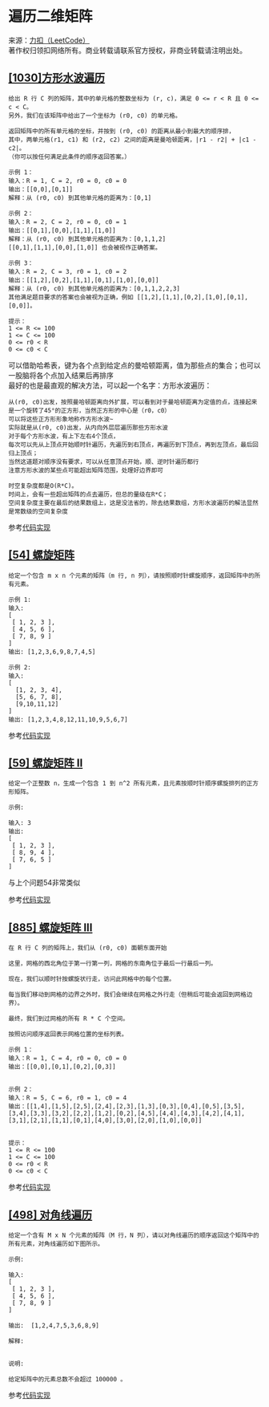 # 遍历二维矩阵
来源：[力扣（LeetCode）](https://leetcode-cn.com/problems)<br>
著作权归领扣网络所有。商业转载请联系官方授权，非商业转载请注明出处。
## [[1030]方形水波遍历](https://leetcode-cn.com/problems/matrix-cells-in-distance-order)
```text
给出 R 行 C 列的矩阵，其中的单元格的整数坐标为 (r, c)，满足 0 <= r < R 且 0 <= c < C。
另外，我们在该矩阵中给出了一个坐标为 (r0, c0) 的单元格。

返回矩阵中的所有单元格的坐标，并按到 (r0, c0) 的距离从最小到最大的顺序排，
其中，两单元格(r1, c1) 和 (r2, c2) 之间的距离是曼哈顿距离，|r1 - r2| + |c1 - c2|。
（你可以按任何满足此条件的顺序返回答案。）

示例 1：
输入：R = 1, C = 2, r0 = 0, c0 = 0
输出：[[0,0],[0,1]]
解释：从 (r0, c0) 到其他单元格的距离为：[0,1]

示例 2：
输入：R = 2, C = 2, r0 = 0, c0 = 1
输出：[[0,1],[0,0],[1,1],[1,0]]
解释：从 (r0, c0) 到其他单元格的距离为：[0,1,1,2]
[[0,1],[1,1],[0,0],[1,0]] 也会被视作正确答案。

示例 3：
输入：R = 2, C = 3, r0 = 1, c0 = 2
输出：[[1,2],[0,2],[1,1],[0,1],[1,0],[0,0]]
解释：从 (r0, c0) 到其他单元格的距离为：[0,1,1,2,2,3]
其他满足题目要求的答案也会被视为正确，例如 [[1,2],[1,1],[0,2],[1,0],[0,1],[0,0]]。
 
提示：
1 <= R <= 100
1 <= C <= 100
0 <= r0 < R
0 <= c0 < C
```
可以借助哈希表，键为各个点到给定点的曼哈顿距离，值为那些点的集合；也可以一股脑将各个点加入结果后再排序<br>
最好的也是最直观的解决方法，可以起一个名字：方形水波遍历：
```text
从(r0, c0)出发，按照曼哈顿距离向外扩展，可以看到对于曼哈顿距离为定值的点，连接起来是一个旋转了45°的正方形，当然正方形的中心是（r0，c0）
可以将这些正方形形象地称作方形水波~
实际就是从(r0, c0)出发，从内向外层层遍历那些方形水波
对于每个方形水波，有上下左右4个顶点，
每次可以先从上顶点开始顺时针遍历，先遍历到右顶点，再遍历到下顶点，再到左顶点，最后回归上顶点；
当然这道题对顺序没有要求，可以从任意顶点开始，顺、逆时针遍历都行
注意方形水波的某些点可能超出矩阵范围，处理好边界即可

时空复杂度都是O(R*C)。
时间上，会有一些超出矩阵的点去遍历，但总的量级在R*C；
空间复杂度主要在最后的结果数组上，这是没法省的，除去结果数组，方形水波遍历的解法显然是常数级的空间复杂度
```
参考[代码实现](manhaton.go)
## [[54] 螺旋矩阵](https://leetcode-cn.com/problems/spiral-matrix)
```text
给定一个包含 m x n 个元素的矩阵（m 行, n 列），请按照顺时针螺旋顺序，返回矩阵中的所有元素。

示例 1:
输入:
[
 [ 1, 2, 3 ],
 [ 4, 5, 6 ],
 [ 7, 8, 9 ]
]
输出: [1,2,3,6,9,8,7,4,5]

示例 2:
输入:
[
  [1, 2, 3, 4],
  [5, 6, 7, 8],
  [9,10,11,12]
]
输出: [1,2,3,4,8,12,11,10,9,5,6,7]
```
参考[代码实现](spiral.go)

## [[59] 螺旋矩阵 II](https://leetcode-cn.com/problems/spiral-matrix-ii)
```text
给定一个正整数 n，生成一个包含 1 到 n^2 所有元素，且元素按顺时针顺序螺旋排列的正方形矩阵。

示例:

输入: 3
输出:
[
 [ 1, 2, 3 ],
 [ 8, 9, 4 ],
 [ 7, 6, 5 ]
]
```
与上个问题54非常类似

参考[代码实现](spiralII.go)

## [[885] 螺旋矩阵 III](https://leetcode-cn.com/problems/spiral-matrix-iii)
```text
在 R 行 C 列的矩阵上，我们从 (r0, c0) 面朝东面开始

这里，网格的西北角位于第一行第一列，网格的东南角位于最后一行最后一列。

现在，我们以顺时针按螺旋状行走，访问此网格中的每个位置。

每当我们移动到网格的边界之外时，我们会继续在网格之外行走（但稍后可能会返回到网格边界）。

最终，我们到过网格的所有 R * C 个空间。

按照访问顺序返回表示网格位置的坐标列表。 

示例 1：
输入：R = 1, C = 4, r0 = 0, c0 = 0
输出：[[0,0],[0,1],[0,2],[0,3]]
 

示例 2：
输入：R = 5, C = 6, r0 = 1, c0 = 4
输出：[[1,4],[1,5],[2,5],[2,4],[2,3],[1,3],[0,3],[0,4],[0,5],[3,5],[3,4],[3,3],[3,2],[2,2],[1,2],[0,2],[4,5],[4,4],[4,3],[4,2],[4,1],[3,1],[2,1],[1,1],[0,1],[4,0],[3,0],[2,0],[1,0],[0,0]]


提示：
1 <= R <= 100
1 <= C <= 100
0 <= r0 < R
0 <= c0 < C
```
参考[代码实现](spiralIII.go)

## [[498] 对角线遍历](https://leetcode-cn.com/problems/diagonal-traverse)
```text
给定一个含有 M x N 个元素的矩阵（M 行，N 列），请以对角线遍历的顺序返回这个矩阵中的所有元素，对角线遍历如下图所示。

示例:

输入:
[
 [ 1, 2, 3 ],
 [ 4, 5, 6 ],
 [ 7, 8, 9 ]
]

输出:  [1,2,4,7,5,3,6,8,9]

解释:


说明:

给定矩阵中的元素总数不会超过 100000 。
```
参考[代码实现](diagonal.go)